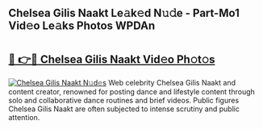 ## Chelsea Gilis Naakt Le𝚊k𝚎d N𝚞𝚍e - Part-Mo1 Vid𝚎o Le𝚊ks Photos WPDAn

# <h2><a href="http://fbaiwi9.evod.top/?m=Chelsea+Gilis+Naakt">🔗 👉🔴 Chelsea Gilis Naakt Vid𝚎o Ph𝚘t𝚘s</a></h2>

[![Chelsea Gilis Naakt N𝚞d𝚎s](https://i.imgur.com/8V9OHl7.gif)](http://fbaiwi9.evod.top/?m=Chelsea+Gilis+Naakt)
Web celebrity Chelsea Gilis Naakt and content creator, renowned for posting dance and lifestyle content through solo and collaborative dance routines and brief videos. Public figures Chelsea Gilis Naakt are often subjected to intense scrutiny and public attention. 
